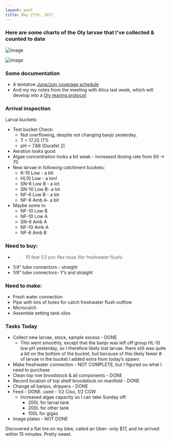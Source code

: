 ```yaml
---
layout: post
title: May 27th, 2017 
---
```


### Here are some charts of the Oly larvae that I've collected & counted to date

![image](https://cloud.githubusercontent.com/assets/17264765/26526787/d13df90a-4339-11e7-8cd0-c4ba71a0bae4.png)

![image](https://cloud.githubusercontent.com/assets/17264765/26526790/e144d512-4339-11e7-8c86-40d573d1e544.png)


### Some documentation
  - A tentative [June/July coverage schedule](https://docs.google.com/a/uw.edu/document/d/1RJKuBeOHLGJozeUggr7xqP4xX6JHUg_xlOnxpMR1IcM/edit?usp=sharing)
  - And my my notes from the meeting with Alice last week, which will develop into a [Oly rearing protocol](https://docs.google.com/a/uw.edu/document/d/1GS7jVbvF-5JOP3fMc48Nwt8bDG9LX3ZAlv7VBbXQ5Iw/edit?usp=sharing): 


### Arrival inspection

Larval buckets:
  - Test bucket Check:
      - Not overflowing, despite not changing banjo yesterday.
      - T = 17.25 (T1)
      - pH = 7.88 (Durafet 2)
  - Aeration looks good
  - Algae concentration looks a bit weak - increased dosing rate from 60 -> 70
- New larvae in following catchment buckets:
    - K-10 Low - a bit
    - HL10 Low - a ton!
    - SN-6 Low B - a lot
    - SN-10 Low B- a lot
    - NF-6 Low B - a bit
    - NF-6 Amb A- a bit
- Maybe some in:
    - NF-10 Low B
    - NF-10 Low A
    - SN-6 Amb A
    - NF-10 Amb A
    - NF-6 Amb B

### Need to buy:
  - >15 feet 1/2 pvc flex hose (for freshwater flush)
  - 1/4” tube connectors - straight
  - 1/8” tube connectors- Y’s and straight

### Need to make:
  - Fresh water connection
  - Pipe with lots of holes for catch freshwater flush outflow
  - Microculch
  - Assemble setting tank silos

### Tasks Today
  - Collect new larvae, stock, sample excess - DONE 
      - This went smoothly, except that the banjo was left off group HL-10 low pH yesterday, so I therefore likely lost larvae. there still was quite a bit on the bottom of the bucket, but because of this likely fewer # of larvae in the bucket I added extra from today’s spawn.
  - Make freshwater connection - NOT COMPLETE, but I figured ou what I need to purchase
  - Clean top row broodstock & all components - DONE
  - Record location of top shelf broodstock on manifold - DONE
  - Change all banjos, drippers - DONE
  - Feed - DONE. used - 1/2 Ciso, 1/2 CGW
      - Increased algae capacity so I can take Sunday off:
          - 200L for larval tank 
          - 200L for other tank
          - 100L for gigas
  - Image plates - NOT DONE
  
  Discovered a flat tire on my bike, called an Uber- only $17, and he arrived within 15 minutes. Pretty sweet. 
